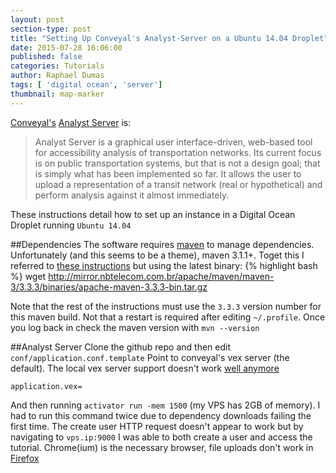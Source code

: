 ```yaml
---
layout: post
section-type: post
title: "Setting Up Conveyal's Analyst-Server on a Ubuntu 14.04 Droplet"
date: 2015-07-28 16:06:00
published: false
categories: Tutorials
author: Raphael Dumas
tags: [ 'digital ocean', 'server']
thumbnail: map-marker  
---
```


[Conveyal's](https://www.conveyal.com) [Analyst Server](https://github.com/conveyal/analyst-server/) is:

> Analyst Server is a graphical user interface-driven, web-based tool for accessibility analysis of transportation networks. Its current focus is on
> public transportation systems, but that is not a design goal; that is simply what has been implemented so far. It allows the user to upload a
> representation of a transit network (real or hypothetical) and perform analysis against it almost immediately.

These instructions detail how to set up an instance in a Digital Ocean Droplet running `Ubuntu 14.04`

##Dependencies
The software requires [maven](https://en.wikipedia.org/wiki/Apache_Maven) to manage dependencies. Unfortunately (and this seems to be a theme), maven 3.1.1+. Toget this I referred to [these instructions](http://askubuntu.com/questions/420281/how-to-update-maven-3-0-4-3-1-1) but using the latest binary:
{% highlight bash %}
wget http://mirror.nbtelecom.com.br/apache/maven/maven-3/3.3.3/binaries/apache-maven-3.3.3-bin.tar.gz

Note that the rest of the instructions must use the `3.3.3` version number for this maven build. Not that a restart is required after editing `~/.profile`. Once you log back in check the maven version with `mvn --version`


##Analyst Server
Clone the github repo and then edit `conf/application.conf.template`
Point to conveyal's vex server (the default). The local vex server support doesn't work [well anymore](https://github.com/conveyal/analyst-server/issues/117)
```shell
application.vex=
```
And then running `activator run -mem 1500` (my VPS has 2GB of memory). I had to run this command twice due to dependency downloads failing the first time. The create user HTTP request doesn't appear to work but by navigating to `vps.ip:9000` I was able to both create a user and access the tutorial. Chrome(ium) is the necessary browser, file uploads don't work in [Firefox](https://github.com/conveyal/analyst-server/issues/116#event-358016955)